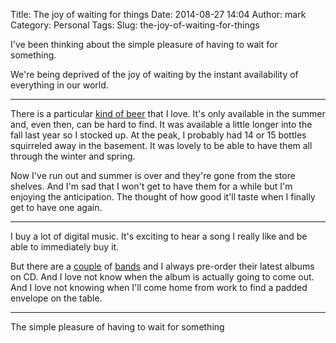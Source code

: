 Title: The joy of waiting for things
Date: 2014-08-27 14:04
Author: mark
Category: Personal
Tags: 
Slug: the-joy-of-waiting-for-things

I've been thinking about the simple pleasure of having to wait for something.

We're being deprived of the joy of waiting by the instant availability of everything in our world.

***

There is a particular [kind of beer](http://www.stbcbeer.com/black-water/creme-brulee-beer-page/) that I love. It's only available in the summer and, even then, can be hard to find. It was available a little longer into the fall last year so I stocked up. At the peak, I probably had 14 or 15 bottles squirreled away in the basement. It was lovely to be able to have them all through the winter and spring.

Now I've run out and summer is over and they're gone from the store shelves. And I'm sad that I won't get to have them for a while but I'm enjoying the anticipation. The thought of how good it'll taste when I finally get to have one again.

***

I buy a lot of digital music. It's exciting to hear a song I really like and be able to immediately buy it.

But there are a [couple](http://girlyman.com) of [bands](http://bishopallen.com) and I always pre-order their latest albums on CD. And I love not know when the album is actually going to come out. And I love not knowing when I'll come home from work to find a padded envelope on the table.

***

The simple pleasure of having to wait for something
